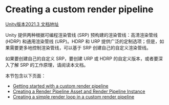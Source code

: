 # Creating a custom render pipeline

[Unity版本2021.3 文档地址](https://docs.unity3d.com/2021.3/Documentation/Manual/srp-custom.html)

Unity 提供两种根据可编程渲染管线 (SRP) 预构建的渲染管线：高清渲染管线 (HDRP) 和通用渲染管线 (URP)。HDRP 和 URP 提供广泛的定制选项；但是，如果需要更多地控制渲染管线，可以基于 SRP 创建自己的自定义渲染管线。

如果要创建自己的自定义 SRP，要创建 URP 或 HDRP 的自定义版本，或者要深入了解 SRP 的工作原理，请阅读本文档。

本节包含以下页面：

- [Getting started with a custom render pipeline](https://docs.unity3d.com/2021.3/Documentation/Manual/srp-custom-getting-started.html)
- [Creating a Render Pipeline Asset and Render Pipeline Instance](https://docs.unity3d.com/2021.3/Documentation/Manual/srp-creating-render-pipeline-asset-and-render-pipeline-instance.html)
- [Creating a simple render loop in a custom render pipeline](https://docs.unity3d.com/2021.3/Documentation/Manual/srp-creating-simple-render-loop.html)